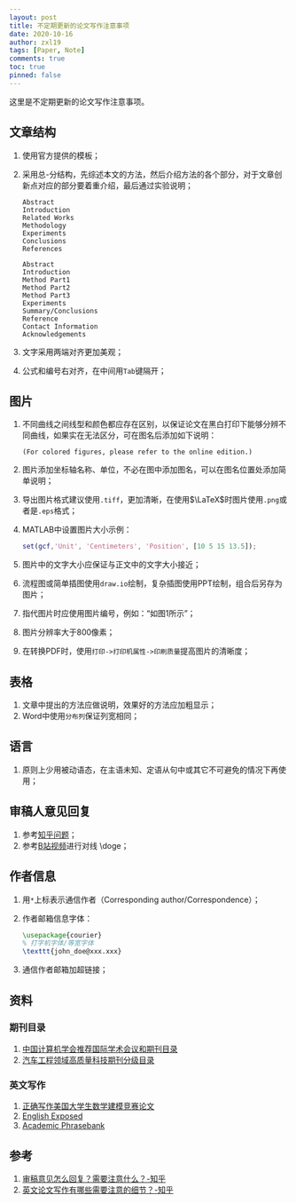 ```yaml
---
layout: post
title: 不定期更新的论文写作注意事项
date: 2020-10-16
author: zxl19
tags: [Paper, Note]
comments: true
toc: true
pinned: false
---
```


这里是不定期更新的论文写作注意事项。

<!-- more -->

## 文章结构

1. 使用官方提供的模板；
2. 采用总-分结构，先综述本文的方法，然后介绍方法的各个部分，对于文章创新点对应的部分要着重介绍，最后通过实验说明；

    ```text
    Abstract
    Introduction
    Related Works
    Methodology
    Experiments
    Conclusions
    References
    ```

    ```text
    Abstract
    Introduction
    Method Part1
    Method Part2
    Method Part3
    Experiments
    Summary/Conclusions
    Reference
    Contact Information
    Acknowledgements
    ```

3. 文字采用两端对齐更加美观；
4. 公式和编号右对齐，在中间用`Tab`键隔开；

## 图片

1. 不同曲线之间线型和颜色都应存在区别，以保证论文在黑白打印下能够分辨不同曲线，如果实在无法区分，可在图名后添加如下说明：

    ```text
    (For colored figures, please refer to the online edition.)
    ```

2. 图片添加坐标轴名称、单位，不必在图中添加图名，可以在图名位置处添加简单说明；
3. 导出图片格式建议使用`.tiff`，更加清晰，在使用$\LaTeX$时图片使用`.png`或者是`.eps`格式；
4. MATLAB中设置图片大小示例：

    ```matlab
    set(gcf,'Unit', 'Centimeters', 'Position', [10 5 15 13.5]);
    ```

5. 图片中的文字大小应保证与正文中的文字大小接近；
6. 流程图或简单插图使用`draw.io`绘制，复杂插图使用PPT绘制，组合后另存为图片；
7. 指代图片时应使用图片编号，例如：“如图1所示”；
8. 图片分辨率大于800像素；
9. 在转换PDF时，使用`打印->打印机属性->印刷质量`提高图片的清晰度；

## 表格

1. 文章中提出的方法应做说明，效果好的方法应加粗显示；
2. Word中使用`分布列`保证列宽相同；

## 语言

1. 原则上少用被动语态，在主语未知、定语从句中或其它不可避免的情况下再使用；

## 审稿人意见回复

1. 参考[知乎问题](https://www.zhihu.com/question/370758333)；
2. 参考[B站视频](https://www.bilibili.com/video/BV1ix411o7qq)进行对线 \doge；

## 作者信息

1. 用`*`上标表示通信作者（Corresponding author/Correspondence）；
2. 作者邮箱信息字体：

    ```latex
    \usepackage{courier}
    % 打字机字体/等宽字体
    \texttt{john_doe@xxx.xxx}
    ```

3. 通信作者邮箱加超链接；

## 资料

### 期刊目录

1. [中国计算机学会推荐国际学术会议和期刊目录](https://www.ccf.org.cn/c/2019-04-25/663625.shtml)
2. [汽车工程领域高质量科技期刊分级目录](http://m.sae-china.org/a4040.html)

### 英文写作

1. [正确写作美国大学生数学建模竞赛论文](https://github.com/RobbyDeng/MCM2019)
2. [English Exposed](https://hkupress.hku.hk/pro/con/1612.pdf)
3. [Academic Phrasebank](https://www.phrasebank.manchester.ac.uk/)

## 参考

1. [审稿意见怎么回复？需要注意什么？-知乎](https://www.zhihu.com/question/370758333)
2. [英文论文写作有哪些需要注意的细节？-知乎](https://www.zhihu.com/question/46825717)
